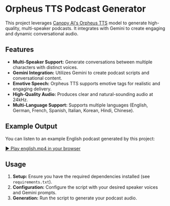 # Orpheus TTS Podcast Generator

This project leverages [Canopy AI's Orpheus TTS](https://canopylabs.ai/model-releases) model to generate high-quality, multi-speaker podcasts. It integrates with Gemini to create engaging and dynamic conversational audio.

## Features

- **Multi-Speaker Support:** Generate conversations between multiple characters with distinct voices.
- **Gemini Integration:** Utilizes Gemini to create podcast scripts and conversational content.
- **Emotive Speech:** Orpheus TTS supports emotive tags for realistic and engaging delivery.
- **High-Quality Audio:** Produces clear and natural-sounding audio at 24kHz.
- **Multi-Language Support:** Supports multiple languages (English, German, French, Spanish, Italian, Korean, Hindi, Chinese).

## Example Output

You can listen to an example English podcast generated by this project:

[▶️ Play english.mp4 in your browser](examples/english.mp4)

## Usage

1.  **Setup:** Ensure you have the required dependencies installed (see `requirements.txt`).
2.  **Configuration:** Configure the script with your desired speaker voices and Gemini prompts.
3.  **Generation:** Run the script to generate your podcast audio.
